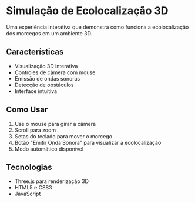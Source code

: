 # Simulação de Ecolocalização 3D

Uma experiência interativa que demonstra como funciona a ecolocalização dos morcegos em um ambiente 3D.

## Características

- Visualização 3D interativa
- Controles de câmera com mouse
- Emissão de ondas sonoras
- Detecção de obstáculos
- Interface intuitiva

## Como Usar

1. Use o mouse para girar a câmera
2. Scroll para zoom
3. Setas do teclado para mover o morcego
4. Botão "Emitir Onda Sonora" para visualizar a ecolocalização
5. Modo automático disponível

## Tecnologias

- Three.js para renderização 3D
- HTML5 e CSS3
- JavaScript 